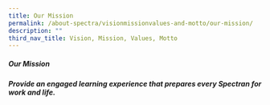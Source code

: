 ```yaml
---
title: Our Mission
permalink: /about-spectra/visionmissionvalues-and-motto/our-mission/
description: ""
third_nav_title: Vision, Mission, Values, Motto
---
```

##### **Our Mission**

<b>*Provide an engaged learning experience that prepares every Spectran for work and life.*</b>